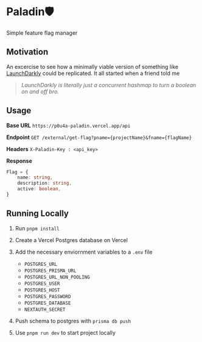 # Paladin🛡️

Simple feature flag manager

## Motivation

An excercise to see how a minimally viable version of something like [LaunchDarkly](https://launchdarkly.com/) could be replicated. It all started when a friend told me

> _LaunchDarkly is literally just a concurrent hashmap to turn a boolean on and off bro._

## Usage

**Base URL**
`https://p0u4a-paladin.vercel.app/api`

**Endpoint**
`GET /external/get-flag?pname={projectName}&fname={flagName}`

**Headers** 
`X-Paladin-Key : <api_key>`

**Response**

```ts
Flag = {
    name: string,
    description: string,
    active: boolean,
}
```

## Running Locally

1. Run `pnpm install`
2. Create a Vercel Postgres database on Vercel
3. Add the necessary enviornment variables to a `.env` file
   - `POSTGRES_URL`
   - `POSTGRES_PRISMA_URL`
   - `POSTGRES_URL_NON_POOLING`
   - `POSTGRES_USER`
   - `POSTGRES_HOST`
   - `POSTGRES_PASSWORD`
   - `POSTGRES_DATABASE`
   - `NEXTAUTH_SECRET`

4. Push schema to postgres with `prisma db push`
5. Use `pnpm run dev` to start project locally
